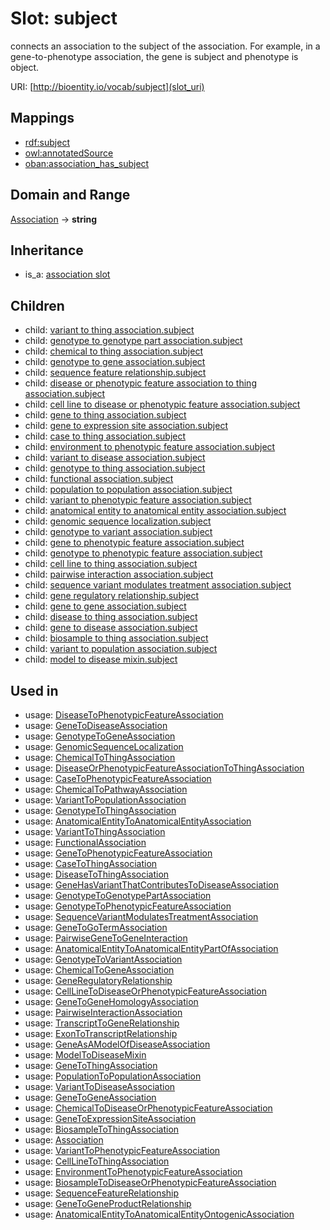 # Slot: subject


connects an association to the subject of the association. For example, in a gene-to-phenotype association, the gene is subject and phenotype is object.

URI: [http://bioentity.io/vocab/subject](slot_uri)
## Mappings

 * [rdf:subject](http://purl.obolibrary.org/obo/rdf_subject)
 * [owl:annotatedSource](http://purl.obolibrary.org/obo/owl_annotatedSource)
 * [oban:association_has_subject](http://purl.obolibrary.org/obo/oban_association_has_subject)
## Domain and Range

[Association](Association.md) -> **string**
## Inheritance

 *  is_a: [association slot](association_slot.md)
## Children

 *  child: [variant to thing association.subject](variant_to_thing_association_subject.md)
 *  child: [genotype to genotype part association.subject](genotype_to_genotype_part_association_subject.md)
 *  child: [chemical to thing association.subject](chemical_to_thing_association_subject.md)
 *  child: [genotype to gene association.subject](genotype_to_gene_association_subject.md)
 *  child: [sequence feature relationship.subject](sequence_feature_relationship_subject.md)
 *  child: [disease or phenotypic feature association to thing association.subject](disease_or_phenotypic_feature_association_to_thing_association_subject.md)
 *  child: [cell line to disease or phenotypic feature association.subject](cell_line_to_disease_or_phenotypic_feature_association_subject.md)
 *  child: [gene to thing association.subject](gene_to_thing_association_subject.md)
 *  child: [gene to expression site association.subject](gene_to_expression_site_association_subject.md)
 *  child: [case to thing association.subject](case_to_thing_association_subject.md)
 *  child: [environment to phenotypic feature association.subject](environment_to_phenotypic_feature_association_subject.md)
 *  child: [variant to disease association.subject](variant_to_disease_association_subject.md)
 *  child: [genotype to thing association.subject](genotype_to_thing_association_subject.md)
 *  child: [functional association.subject](functional_association_subject.md)
 *  child: [population to population association.subject](population_to_population_association_subject.md)
 *  child: [variant to phenotypic feature association.subject](variant_to_phenotypic_feature_association_subject.md)
 *  child: [anatomical entity to anatomical entity association.subject](anatomical_entity_to_anatomical_entity_association_subject.md)
 *  child: [genomic sequence localization.subject](genomic_sequence_localization_subject.md)
 *  child: [genotype to variant association.subject](genotype_to_variant_association_subject.md)
 *  child: [gene to phenotypic feature association.subject](gene_to_phenotypic_feature_association_subject.md)
 *  child: [genotype to phenotypic feature association.subject](genotype_to_phenotypic_feature_association_subject.md)
 *  child: [cell line to thing association.subject](cell_line_to_thing_association_subject.md)
 *  child: [pairwise interaction association.subject](pairwise_interaction_association_subject.md)
 *  child: [sequence variant modulates treatment association.subject](sequence_variant_modulates_treatment_association_subject.md)
 *  child: [gene regulatory relationship.subject](gene_regulatory_relationship_subject.md)
 *  child: [gene to gene association.subject](gene_to_gene_association_subject.md)
 *  child: [disease to thing association.subject](disease_to_thing_association_subject.md)
 *  child: [gene to disease association.subject](gene_to_disease_association_subject.md)
 *  child: [biosample to thing association.subject](biosample_to_thing_association_subject.md)
 *  child: [variant to population association.subject](variant_to_population_association_subject.md)
 *  child: [model to disease mixin.subject](model_to_disease_mixin_subject.md)
## Used in

 *  usage: [DiseaseToPhenotypicFeatureAssociation](DiseaseToPhenotypicFeatureAssociation.md)
 *  usage: [GeneToDiseaseAssociation](GeneToDiseaseAssociation.md)
 *  usage: [GenotypeToGeneAssociation](GenotypeToGeneAssociation.md)
 *  usage: [GenomicSequenceLocalization](GenomicSequenceLocalization.md)
 *  usage: [ChemicalToThingAssociation](ChemicalToThingAssociation.md)
 *  usage: [DiseaseOrPhenotypicFeatureAssociationToThingAssociation](DiseaseOrPhenotypicFeatureAssociationToThingAssociation.md)
 *  usage: [CaseToPhenotypicFeatureAssociation](CaseToPhenotypicFeatureAssociation.md)
 *  usage: [ChemicalToPathwayAssociation](ChemicalToPathwayAssociation.md)
 *  usage: [VariantToPopulationAssociation](VariantToPopulationAssociation.md)
 *  usage: [GenotypeToThingAssociation](GenotypeToThingAssociation.md)
 *  usage: [AnatomicalEntityToAnatomicalEntityAssociation](AnatomicalEntityToAnatomicalEntityAssociation.md)
 *  usage: [VariantToThingAssociation](VariantToThingAssociation.md)
 *  usage: [FunctionalAssociation](FunctionalAssociation.md)
 *  usage: [GeneToPhenotypicFeatureAssociation](GeneToPhenotypicFeatureAssociation.md)
 *  usage: [CaseToThingAssociation](CaseToThingAssociation.md)
 *  usage: [DiseaseToThingAssociation](DiseaseToThingAssociation.md)
 *  usage: [GeneHasVariantThatContributesToDiseaseAssociation](GeneHasVariantThatContributesToDiseaseAssociation.md)
 *  usage: [GenotypeToGenotypePartAssociation](GenotypeToGenotypePartAssociation.md)
 *  usage: [GenotypeToPhenotypicFeatureAssociation](GenotypeToPhenotypicFeatureAssociation.md)
 *  usage: [SequenceVariantModulatesTreatmentAssociation](SequenceVariantModulatesTreatmentAssociation.md)
 *  usage: [GeneToGoTermAssociation](GeneToGoTermAssociation.md)
 *  usage: [PairwiseGeneToGeneInteraction](PairwiseGeneToGeneInteraction.md)
 *  usage: [AnatomicalEntityToAnatomicalEntityPartOfAssociation](AnatomicalEntityToAnatomicalEntityPartOfAssociation.md)
 *  usage: [GenotypeToVariantAssociation](GenotypeToVariantAssociation.md)
 *  usage: [ChemicalToGeneAssociation](ChemicalToGeneAssociation.md)
 *  usage: [GeneRegulatoryRelationship](GeneRegulatoryRelationship.md)
 *  usage: [CellLineToDiseaseOrPhenotypicFeatureAssociation](CellLineToDiseaseOrPhenotypicFeatureAssociation.md)
 *  usage: [GeneToGeneHomologyAssociation](GeneToGeneHomologyAssociation.md)
 *  usage: [PairwiseInteractionAssociation](PairwiseInteractionAssociation.md)
 *  usage: [TranscriptToGeneRelationship](TranscriptToGeneRelationship.md)
 *  usage: [ExonToTranscriptRelationship](ExonToTranscriptRelationship.md)
 *  usage: [GeneAsAModelOfDiseaseAssociation](GeneAsAModelOfDiseaseAssociation.md)
 *  usage: [ModelToDiseaseMixin](ModelToDiseaseMixin.md)
 *  usage: [GeneToThingAssociation](GeneToThingAssociation.md)
 *  usage: [PopulationToPopulationAssociation](PopulationToPopulationAssociation.md)
 *  usage: [VariantToDiseaseAssociation](VariantToDiseaseAssociation.md)
 *  usage: [GeneToGeneAssociation](GeneToGeneAssociation.md)
 *  usage: [ChemicalToDiseaseOrPhenotypicFeatureAssociation](ChemicalToDiseaseOrPhenotypicFeatureAssociation.md)
 *  usage: [GeneToExpressionSiteAssociation](GeneToExpressionSiteAssociation.md)
 *  usage: [BiosampleToThingAssociation](BiosampleToThingAssociation.md)
 *  usage: [Association](Association.md)
 *  usage: [VariantToPhenotypicFeatureAssociation](VariantToPhenotypicFeatureAssociation.md)
 *  usage: [CellLineToThingAssociation](CellLineToThingAssociation.md)
 *  usage: [EnvironmentToPhenotypicFeatureAssociation](EnvironmentToPhenotypicFeatureAssociation.md)
 *  usage: [BiosampleToDiseaseOrPhenotypicFeatureAssociation](BiosampleToDiseaseOrPhenotypicFeatureAssociation.md)
 *  usage: [SequenceFeatureRelationship](SequenceFeatureRelationship.md)
 *  usage: [GeneToGeneProductRelationship](GeneToGeneProductRelationship.md)
 *  usage: [AnatomicalEntityToAnatomicalEntityOntogenicAssociation](AnatomicalEntityToAnatomicalEntityOntogenicAssociation.md)
